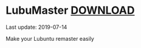 # LubuMaster [DOWNLOAD](https://github.com/Virtual-Machines/LubuMaster/releases/download/latest/LubuMaster.ova) 
Last update: 2019-07-14

Make your Lubuntu remaster easily
